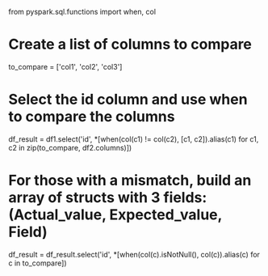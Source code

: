 from pyspark.sql.functions import when, col

# Create a list of columns to compare
to_compare = ['col1', 'col2', 'col3']

# Select the id column and use when to compare the columns
df_result = df1.select('id', *[when(col(c1) != col(c2), [c1, c2]).alias(c1) for c1, c2 in zip(to_compare, df2.columns)])

# For those with a mismatch, build an array of structs with 3 fields: (Actual_value, Expected_value, Field)
df_result = df_result.select('id', *[when(col(c).isNotNull(), col(c)).alias(c) for c in to_compare])
